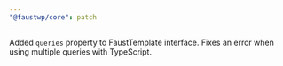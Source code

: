 ```yaml
---
"@faustwp/core": patch
---
```


Added `queries` property to FaustTemplate interface. Fixes an error when using multiple queries with TypeScript.
